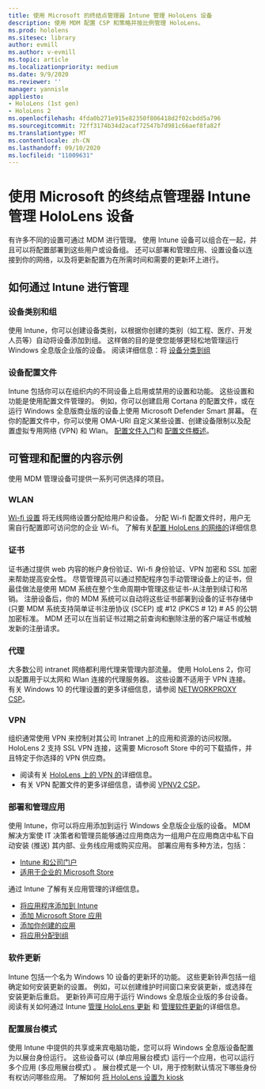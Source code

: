 ```yaml
---
title: 使用 Microsoft 的终结点管理器 Intune 管理 HoloLens 设备
description: 使用 MDM 配置 CSP 和策略并按比例管理 HoloLens。
ms.prod: hololens
ms.sitesec: library
author: evmill
ms.author: v-evmill
ms.topic: article
ms.localizationpriority: medium
ms.date: 9/9/2020
ms.reviewer: ''
manager: yannisle
appliesto:
- HoloLens (1st gen)
- HoloLens 2
ms.openlocfilehash: 4fda0b271e915e82350f806418d2f02cbdd5a796
ms.sourcegitcommit: 72ff3174b34d2acaf72547b7d981c66aef8fa82f
ms.translationtype: MT
ms.contentlocale: zh-CN
ms.lasthandoff: 09/10/2020
ms.locfileid: "11009631"
---
```

# 使用 Microsoft 的终结点管理器 Intune 管理 HoloLens 设备

有许多不同的设置可通过 MDM 进行管理。 使用 Intune 设备可以组合在一起，并且可以将配置部署到这些用户或设备组。 还可以部署和管理应用、设置设备以连接到你的网络，以及将更新配置为在所需时间和需要的更新环上进行。 

## 如何通过 Intune 进行管理

### 设备类别和组
使用 Intune，你可以创建设备类别，以根据你创建的类别（如工程、医疗、开发人员等）自动将设备添加到组。 这样做的目的是使您能够更轻松地管理运行 Windows 全息版企业版的设备。
阅读详细信息：将 [设备分类到组](https://docs.microsoft.com/mem/intune/enrollment/device-group-mapping)

### 设备配置文件
Intune 包括你可以在组织内的不同设备上启用或禁用的设置和功能。 这些设置和功能是使用配置文件管理的。 例如，你可以创建启用 Cortana 的配置文件，或在运行 Windows 全息版商业版的设备上使用 Microsoft Defender Smart 屏幕。
在你的配置文件中，你可以使用 OMA-URI 自定义某些设置、创建设备限制以及配置虚拟专用网络 (VPN) 和 Wlan。
[配置文件入门](https://docs.microsoft.com/mem/intune/configuration/device-profiles)和 [配置文件概述](https://docs.microsoft.com/mem/intune/configuration/device-profile-create)。

## 可管理和配置的内容示例

使用 MDM 管理设备可提供一系列可供选择的项目。 

### WLAN
[Wi-fi 设置](https://docs.microsoft.com/mem/intune/configuration/wi-fi-settings-configure) 将无线网络设置分配给用户和设备。 分配 Wi-fi 配置文件时，用户无需自行配置即可访问您的企业 Wi-fi。
了解有关[配置 HoloLens 的网络的](hololens-commercial-infrastructure.md)详细信息

### 证书
证书通过提供 web 内容的帐户身份验证、Wi-fi 身份验证、VPN 加密和 SSL 加密来帮助提高安全性。 尽管管理员可以通过预配程序包手动管理设备上的证书，但最佳做法是使用 MDM 系统在整个生命周期中管理这些证书-从注册到续订和吊销。 注册设备后，你的 MDM 系统可以自动将这些证书部署到设备的证书存储中 (只要 MDM 系统支持简单证书注册协议 (SCEP) 或 #12 (PKCS # 12) # A5 的公钥加密标准。 MDM 还可以在当前证书过期之前查询和删除注册的客户端证书或触发新的注册请求。 

### 代理
大多数公司 intranet 网络都利用代理来管理内部流量。 使用 HoloLens 2，你可以配置用于以太网和 Wlan 连接的代理服务器。 这些设置不适用于 VPN 连接。 有关 Windows 10 的代理设置的更多详细信息，请参阅 [NETWORKPROXY CSP](https://docs.microsoft.com/windows/client-management/mdm/networkproxy-csp)。

### VPN
组织通常使用 VPN 来控制对其公司 Intranet 上的应用和资源的访问权限。 HoloLens 2 支持 SSL VPN 连接，这需要 Microsoft Store 中的可下载插件，并且特定于你选择的 VPN 供应商。 
- 阅读有关 [HoloLens 上的 VPN 的](hololens-network.md#vpn)详细信息。
- 有关 VPN 配置文件的更多详细信息，请参阅 [VPNV2 CSP](https://docs.microsoft.com/windows/client-management/mdm/vpnv2-csp)。

### 部署和管理应用
使用 Intune，你可以将应用添加到运行 Windows 全息版企业版的设备。 MDM 解决方案使 IT 决策者和管理员能够通过应用商店为一组用户在应用商店中私下自动安装 (推送) 其内部、业务线应用或购买应用。 部署应用有多种方法，包括：
-   [Intune 和公司门户]( app-deploy-intune.md)
-   [适用于企业的 Microsoft Store]( app-deploy-store-business.md)

通过 Intune 了解有关应用管理的详细信息。
-   [将应用程序添加到 Intune](https://docs.microsoft.com/mem/intune/apps/apps-add)
-   [添加 Microsoft Store 应用](https://docs.microsoft.com/mem/intune/apps/store-apps-windows)
-   [添加你创建的应用](https://docs.microsoft.com/mem/intune/apps/lob-apps-windows)
- [将应用分配到组](https://docs.microsoft.com/mem/intune/apps/apps-deploy)

### 软件更新
Intune 包括一个名为 Windows 10 设备的更新环的功能。 这些更新铃声包括一组确定如何安装更新的设置。 例如，可以创建维护时间窗口来安装更新，或选择在安装更新后重启。 更新铃声可应用于运行 Windows 全息版企业版的多台设备。
阅读有关如何通过 Intune [管理 HoloLens 更新](hololens-updates.md) 和 [管理软件更新](https://docs.microsoft.com/mem/intune/protect/windows-update-for-business-configure)的详细信息。

### 配置展台模式
使用 Intune 中提供的共享或来宾电脑功能，您可以将 Windows 全息版设备配置为以展台身份运行。 这些设备可以 (单应用展台模式) 运行一个应用，也可以运行多个应用 (多应用展台模式) 。 展台模式是一个 UI，用于控制默认情况下哪些身份有权访问哪些应用。
了解如何 [将 HoloLens 设置为 kiosk]( hololens-kiosk.md)

